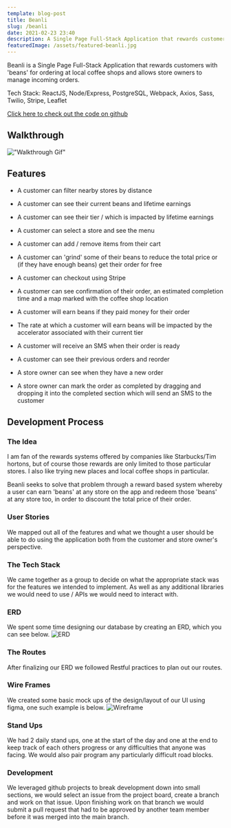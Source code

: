 ```yaml
---
template: blog-post
title: Beanli
slug: /beanli
date: 2021-02-23 23:40
description: A Single Page Full-Stack Application that rewards customers with 'beans' for ordering at local coffee shops and allows store owners to manage incoming orders.
featuredImage: /assets/featured-beanli.jpg
---
```


Beanli is a Single Page Full-Stack Application that rewards customers with 'beans' for ordering at local coffee shops and allows store owners to manage incoming orders.

Tech Stack: ReactJS, Node/Express, PostgreSQL, Webpack, Axios, Sass, Twilio, Stripe, Leaflet

[Click here to check out the code on github](https://github.com/josepwil/beanli)

## Walkthrough

!["Walkthrough Gif"](https://github.com/josepwil/portfolio/blob/main/static/assets/walkthrough-beanli.gif?raw=true)

## Features

- A customer can filter nearby stores by distance
- A customer can see their current beans and lifetime earnings
- A customer can see their tier / which is impacted by lifetime earnings
- A customer can select a store and see the menu
- A customer can add / remove items from their cart
- A customer can 'grind' some of their beans to reduce the total price or (if they have enough beans) get their order for free
- A customer can checkout using Stripe
- A customer can see confirmation of their order, an estimated completion time and a map marked with the coffee shop location
- A customer will earn beans if they paid money for their order
- The rate at which a customer will earn beans will be impacted by the accelerator associated with their current tier
- A customer will receive an SMS when their order is ready
- A customer can see their previous orders and reorder

- A store owner can see when they have a new order
- A store owner can mark the order as completed by dragging and dropping it into the completed section which will send an SMS to the customer

## Development Process

### The Idea

I am fan of the rewards systems offered by companies like Starbucks/Tim hortons, but of course those rewards are only limited to those particular stores. I also like trying new places and local coffee shops in particular.

Beanli seeks to solve that problem through a reward based system whereby a user can earn 'beans' at any store on the app and redeem those 'beans' at any store too, in order to discount the total price of their order.

### User Stories

We mapped out all of the features and what we thought a user should be able to do using the application both from the customer and store owner's perspective.

### The Tech Stack

We came together as a group to decide on what the appropriate stack was for the features we intended to implement. As well as any additional libraries we would need to use / APIs we would need to interact with.

### ERD

We spent some time designing our database by creating an ERD, which you can see below.
![ERD](/assets/beanli-erd.png)

### The Routes

After finalizing our ERD we followed Restful practices to plan out our routes.

### Wire Frames

We created some basic mock ups of the design/layout of our UI using figma, one such example is below.
![Wireframe](/assets/beanli-wireframe.png)

### Stand Ups

We had 2 daily stand ups, one at the start of the day and one at the end to keep track of each others progress or any difficulties that anyone was facing. We would also pair program any particularly difficult road blocks.

### Development

We leveraged github projects to break development down into small sections, we would select an issue from the project board, create a branch and work on that issue. Upon finishing work on that branch we would submit a pull request that had to be approved by another team member before it was merged into the main branch.
